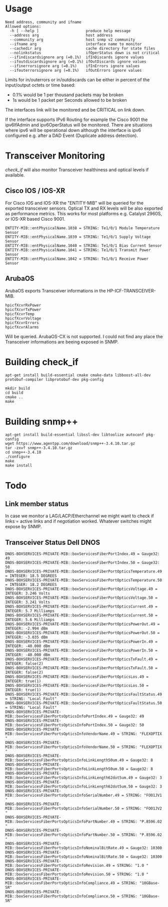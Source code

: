 
Usage
=====

	Need address, community and ifname
	Allowed options:
	  -h [ --help ]                     produce help message
	  --address arg                     host address
	  --community arg                   host snmp v2 community
	  --ifname arg                      interface name to monitor
	  --cachedir arg                    cache directory for state files
	  --nolinkstatus                    ifOperStatus down is not critical
	  --ifindiscardsignore arg (=0.1%)  ifInDiscards ignore values
	  --ifoutdiscardsignore arg (=0.1%) ifOutDiscards ignore values
	  --ifinerrorsignore arg (=0.1%)    ifInErrors ignore values
	  --ifouterrorsignore arg (=0.1%)   ifOutErrors ignore values

Limits for in/outerrors or in/outdiscards can be either in percent of the input/output octets or time based:

* 0.1% would be 1 per thousand packets may be broken
* 1s would be 1 packet per Seconds allowed to be broken

The interfaces link will be monitored and be CRITICAL on link down. 

If the interface supports IPv6 Routing for example the Cisco 9001 the ipv6IfAdmin and ipv6OperStatus will be monitored. There are
situations where ipv6 will be operational down although the interface is ipv6 configured e.g. after a DAD Event (Duplicate address detection).


Transceiver Monitoring
======================

*check_if* will also monitor Transceiver healthiness and optical levels if available.

Cisco IOS / IOS-XR
------------------

For Cisco IOS and IOS-XR the "ENTITY-MIB" will be queried for the exported transceiver sensors. Optical TX and RX levels will
be also exported as performance metrics. This works for most platforms e.g. Catalyst 2960S, or IOS-XR based Cisco 9001.

	ENTITY-MIB::entPhysicalName.1038 = STRING: Te1/0/1 Module Temperature Sensor
	ENTITY-MIB::entPhysicalName.1039 = STRING: Te1/0/1 Supply Voltage Sensor
	ENTITY-MIB::entPhysicalName.1040 = STRING: Te1/0/1 Bias Current Sensor
	ENTITY-MIB::entPhysicalName.1041 = STRING: Te1/0/1 Transmit Power Sensor
	ENTITY-MIB::entPhysicalName.1042 = STRING: Te1/0/1 Receive Power Sensor

ArubaOS
-------

ArubaOS exports Transceiver informations in the HP-ICF-TRANSCEIVER-MIB.

	hpicfXcvrRxPower
	hpicfXcvrTxPower
	hpicfXcvrTemp
	hpicfXcvrVoltage
	hpicfXcvrErrors
	hpicfXcvrAlarms

Will be queried. ArubaOS-CX is not supported. I could not find any place the Transceiver informations are beeing exposed in SNMP.

Building check_if
=================

	apt-get install build-essential cmake cmake-data libboost-all-dev protobuf-compiler libprotobuf-dev pkg-config 

	mkdir build
	cd build
	cmake ..
	make


Building snmp++
===============

    apt-get install build-essential libssl-dev libtoolize autoconf pkg-config
    wget https://www.agentpp.com/download/snmp++-3.4.10.tar.gz
    tar -zxvf snmp++-3.4.10.tar.gz
    cd snmp++-3.4.10
    ./configure
    make 
    make install



Todo
====

Link member status
------------------

In case we monitor a LAG/LACP/Etherchannel we might want to check if
links = active links and if negotiation worked. Whatever switches might
expose by SNMP.

Transceiver Status Dell DNOS
----------------------------

	DNOS-BOXSERVICES-PRIVATE-MIB::boxServicesFiberPortIndex.49 = Gauge32: 49
	DNOS-BOXSERVICES-PRIVATE-MIB::boxServicesFiberPortIndex.50 = Gauge32: 50
	DNOS-BOXSERVICES-PRIVATE-MIB::boxServicesFiberPortOpticsTemperature.49 = INTEGER: 18.5 DEGREES
	DNOS-BOXSERVICES-PRIVATE-MIB::boxServicesFiberPortOpticsTemperature.50 = INTEGER: 18.2 DEGREES
	DNOS-BOXSERVICES-PRIVATE-MIB::boxServicesFiberPortOpticsVoltage.49 = INTEGER: 3.246 Volts
	DNOS-BOXSERVICES-PRIVATE-MIB::boxServicesFiberPortOpticsVoltage.50 = INTEGER: 3.241 Volts
	DNOS-BOXSERVICES-PRIVATE-MIB::boxServicesFiberPortOpticsCurrent.49 = INTEGER: 5.7 Milliamps
	DNOS-BOXSERVICES-PRIVATE-MIB::boxServicesFiberPortOpticsCurrent.50 = INTEGER: 5.6 Milliamps
	DNOS-BOXSERVICES-PRIVATE-MIB::boxServicesFiberPortOpticsPowerOut.49 = INTEGER: -2.994 dBm
	DNOS-BOXSERVICES-PRIVATE-MIB::boxServicesFiberPortOpticsPowerOut.50 = INTEGER: -3.035 dBm
	DNOS-BOXSERVICES-PRIVATE-MIB::boxServicesFiberPortOpticsPowerIn.49 = INTEGER: -40.000 dBm
	DNOS-BOXSERVICES-PRIVATE-MIB::boxServicesFiberPortOpticsPowerIn.50 = INTEGER: -40.000 dBm
	DNOS-BOXSERVICES-PRIVATE-MIB::boxServicesFiberPortOpticsTxFault.49 = INTEGER: false(2)
	DNOS-BOXSERVICES-PRIVATE-MIB::boxServicesFiberPortOpticsTxFault.50 = INTEGER: false(2)
	DNOS-BOXSERVICES-PRIVATE-MIB::boxServicesFiberPortOpticsLos.49 = INTEGER: true(1)
	DNOS-BOXSERVICES-PRIVATE-MIB::boxServicesFiberPortOpticsLos.50 = INTEGER: true(1)
	DNOS-BOXSERVICES-PRIVATE-MIB::boxServicesFiberPortOpticsFaultStatus.49 = STRING: "Local Fault"
	DNOS-BOXSERVICES-PRIVATE-MIB::boxServicesFiberPortOpticsFaultStatus.50 = STRING: "Local Fault"
	DNOS-BOXSERVICES-PRIVATE-MIB::boxServicesFiberPortsOpticsInfoPortIndex.49 = Gauge32: 49
	DNOS-BOXSERVICES-PRIVATE-MIB::boxServicesFiberPortsOpticsInfoPortIndex.50 = Gauge32: 50
	DNOS-BOXSERVICES-PRIVATE-MIB::boxServicesFiberPortsOpticsInfoVendorName.49 = STRING: "FLEXOPTIX       "
	DNOS-BOXSERVICES-PRIVATE-MIB::boxServicesFiberPortsOpticsInfoVendorName.50 = STRING: "FLEXOPTIX       "
	DNOS-BOXSERVICES-PRIVATE-MIB::boxServicesFiberPortsOpticsInfoLinkLength50um.49 = Gauge32: 8
	DNOS-BOXSERVICES-PRIVATE-MIB::boxServicesFiberPortsOpticsInfoLinkLength50um.50 = Gauge32: 8
	DNOS-BOXSERVICES-PRIVATE-MIB::boxServicesFiberPortsOpticsInfoLinkLength62dot5um.49 = Gauge32: 3
	DNOS-BOXSERVICES-PRIVATE-MIB::boxServicesFiberPortsOpticsInfoLinkLength62dot5um.50 = Gauge32: 3
	DNOS-BOXSERVICES-PRIVATE-MIB::boxServicesFiberPortsOpticsInfoSerialNumber.49 = STRING: "FOO1JV1         "
	DNOS-BOXSERVICES-PRIVATE-MIB::boxServicesFiberPortsOpticsInfoSerialNumber.50 = STRING: "FOO1JV2         "
	DNOS-BOXSERVICES-PRIVATE-MIB::boxServicesFiberPortsOpticsInfoPartNumber.49 = STRING: "P.8596.02       "
	DNOS-BOXSERVICES-PRIVATE-MIB::boxServicesFiberPortsOpticsInfoPartNumber.50 = STRING: "P.8596.02       "
	DNOS-BOXSERVICES-PRIVATE-MIB::boxServicesFiberPortsOpticsInfoNominalBitRate.49 = Gauge32: 10300
	DNOS-BOXSERVICES-PRIVATE-MIB::boxServicesFiberPortsOpticsInfoNominalBitRate.50 = Gauge32: 10300
	DNOS-BOXSERVICES-PRIVATE-MIB::boxServicesFiberPortsOpticsInfoRevision.49 = STRING: "1.0 "
	DNOS-BOXSERVICES-PRIVATE-MIB::boxServicesFiberPortsOpticsInfoRevision.50 = STRING: "1.0 "
	DNOS-BOXSERVICES-PRIVATE-MIB::boxServicesFiberPortsOpticsInfoCompliance.49 = STRING: "10GBase-SR"
	DNOS-BOXSERVICES-PRIVATE-MIB::boxServicesFiberPortsOpticsInfoCompliance.50 = STRING: "10GBase-SR"

